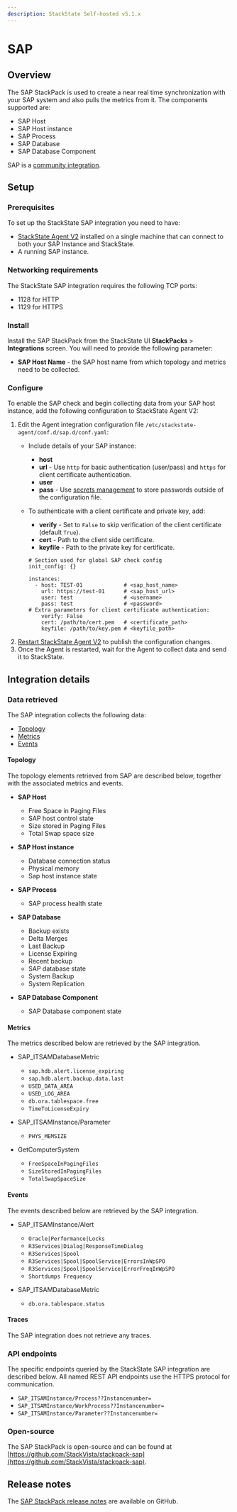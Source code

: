 ```yaml
---
description: StackState Self-hosted v5.1.x 
---
```


# SAP

## Overview

The SAP StackPack is used to create a near real time synchronization with your SAP system and also pulls the metrics from it. The components supported are:

* SAP Host
* SAP Host instance
* SAP Process
* SAP Database
* SAP Database Component

SAP is a [community integration](/stackpacks/integrations/about_integrations.md#community-integrations).

## Setup

### Prerequisites

To set up the StackState SAP integration you need to have:

* [StackState Agent V2](../../setup/agent/about-stackstate-agent.md) installed on a single machine that can connect to both your SAP Instance and StackState.
* A running SAP instance.

### Networking requirements

The StackState SAP integration requires the following TCP ports:

* 1128 for HTTP 
* 1129 for HTTPS

### Install

Install the SAP StackPack from the StackState UI **StackPacks** > **Integrations** screen. You will need to provide the following parameter:

- **SAP Host Name** - the SAP host name from which topology and metrics need to be collected.

### Configure

To enable the SAP check and begin collecting data from your SAP host instance, add the following configuration to StackState Agent V2:

1. Edit the Agent integration configuration file `/etc/stackstate-agent/conf.d/sap.d/conf.yaml`:
   * Include details of your SAP instance:
     * **host**
     * **url** - Use `http` for basic authentication \(user/pass\) and `https` for client certificate authentication.
     * **user**
     * **pass** - Use [secrets management](../../configure/security/secrets_management.md) to store passwords outside of the configuration file.
   * To authenticate with a client certificate and private key, add:

     * **verify** - Set to `False` to skip verification of the client certificate \(default `True`\).
     * **cert** - Path to the client side certificate.
     * **keyfile** - Path to the private key for certificate.

     ```text
     # Section used for global SAP check config
     init_config: {}

     instances:
       - host: TEST-01             # <sap_host_name>
         url: https://test-01      # <sap_host_url>   
         user: test                # <username>
         pass: test                # <password>
     # Extra parameters for client certificate authentication:
         verify: False             
         cert: /path/to/cert.pem   # <certificate_path>
         keyfile: /path/to/key.pem # <keyfile_path>
     ```
2. [Restart StackState Agent V2](../../setup/agent/about-stackstate-agent.md#deployment) to publish the configuration changes.
3. Once the Agent is restarted, wait for the Agent to collect data and send it to StackState.

## Integration details

### Data retrieved

The SAP integration collects the following data:

* [Topology](#topology)
* [Metrics](#metrics)
* [Events](#events)

#### Topology

The topology elements retrieved from SAP are described below, together with the associated metrics and events.

* **SAP Host**
  * Free Space in Paging Files
  * SAP host control state
  * Size stored in Paging Files
  * Total Swap space size
    
* **SAP Host instance**
  * Database connection status
  * Physical memory
  * Sap host instance state

* **SAP Process**
  * SAP process health state

* **SAP Database**
  * Backup exists
  * Delta Merges
  * Last Backup
  * License Expiring
  * Recent backup
  * SAP database state
  * System Backup
  * System Replication

* **SAP Database Component**
  * SAP Database component state

#### Metrics

The metrics described below are retrieved by the SAP integration.

* SAP_ITSAMDatabaseMetric
  * `sap.hdb.alert.license_expiring`
  * `sap.hdb.alert.backup.data.last`
  * `USED_DATA_AREA`
  * `USED_LOG_AREA`
  * `db.ora.tablespace.free`
  * `TimeToLicenseExpiry`

* SAP_ITSAMInstance/Parameter
  * `PHYS_MEMSIZE`

* GetComputerSystem
  * `FreeSpaceInPagingFiles`
  * `SizeStoredInPagingFiles`
  * `TotalSwapSpaceSize`

#### Events

The events described below are retrieved by the SAP integration.

* SAP_ITSAMInstance/Alert
  * `Oracle|Performance|Locks`
  * `R3Services|Dialog|ResponseTimeDialog`
  * `R3Services|Spool`
  * `R3Services|Spool|SpoolService|ErrorsInWpSPO`
  * `R3Services|Spool|SpoolService|ErrorFreqInWpSPO`
  * `Shortdumps Frequency`

* SAP_ITSAMDatabaseMetric
  * `db.ora.tablespace.status`

#### Traces

The SAP integration does not retrieve any traces.

### API endpoints

The specific endpoints queried by the StackState SAP integration are described below. All named REST API endpoints use the HTTPS protocol for communication.

* `SAP_ITSAMInstance/Process??Instancenumber=`
* `SAP_ITSAMInstance/WorkProcess??Instancenumber=`
* `SAP_ITSAMInstance/Parameter??Instancenumber=`

### Open-source

The SAP StackPack is open-source and can be found at [https://github.com/StackVista/stackpack-sap](https://github.com/StackVista/stackpack-sap).

## Release notes

The [SAP StackPack release notes](https://github.com/StackVista/stackpack-sap/blob/master/src/main/stackpack/resources/RELEASE.md) are available on GitHub.

